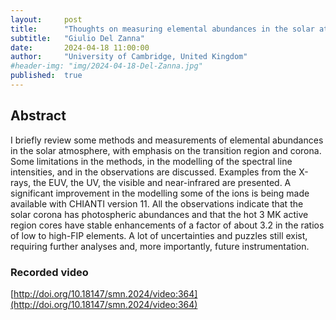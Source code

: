 ```yaml
---
layout:     post
title:      "Thoughts on measuring elemental abundances in the solar atmosphere"
subtitle:   "Giulio Del Zanna"
date:       2024-04-18 11:00:00
author:     "University of Cambridge, United Kingdom"
#header-img: "img/2024-04-18-Del-Zanna.jpg"
published:  true
---
```


## Abstract
I briefly review some methods and measurements of elemental abundances in the solar atmosphere, with emphasis on the transition region and corona. Some limitations in the methods, in the modelling of the spectral line intensities, and in the observations are discussed. Examples from the X-rays, the EUV, the UV, the visible and near-infrared are presented. A significant improvement in the modelling some of the ions is being made available with CHIANTI version 11. All the observations  indicate that the solar corona has photospheric abundances and that the hot 3 MK active region cores have stable enhancements of a factor of about 3.2 in the ratios of low to high-FIP elements. A lot of uncertainties and puzzles still exist, requiring further analyses and, more importantly, future instrumentation.

### Recorded video
[http://doi.org/10.18147/smn.2024/video:364](http://doi.org/10.18147/smn.2024/video:364)
